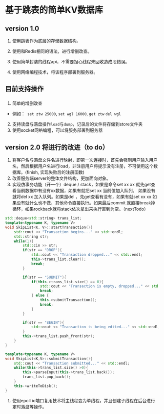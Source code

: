 <!--
 * @Author: zzzzztw
 * @Date: 2023-03-30 18:19:50
 * @LastEditors: Do not edit
 * @LastEditTime: 2023-04-20 19:08:43
 * @FilePath: /SimpleDb/README.md
-->
# 基于跳表的简单KV数据库

## version 1.0
1. 使用跳表作为底层的存储数据结构。

2. 使用和Redis相同的语法，进行增删改查。

3. 使用简单封装的线程api，不需要担心线程未回收造成段错误。

4. 使用网络编程技术，将该程序部署到服务器。

## 目前支持操作
### 
1. 简单的增删改查 
* 例如：``` set ztw 25000```, ```set wgl 16000```, ```get ztw``` ```del wgl``` 
2. 支持读盘与落盘操作```load```与```dump```，记录后的文件将存储到store文件夹
3. 使用socket网络编程，可以将服务部署到服务器

## version 2.0 将进行的改进（to do）
1. 将客户名与落盘文件名进行映射，即第一次连接时，首先会强制用户输入用户名，然后根据用户名进行load，非注册用户将提示没有注册，不可使用这个数据库。(finish, 实现失败后的注册函数)
2. 改善服务端server的整体文件结构，更加面向对象。
3. 实现仿事务功能（开一个）deque / stack，如果是命令set xx xx 就先get查看当前数据中有没有xx数据，如果有就把set xx 当前值加入队列， 如果没有就将del xx 加入队列。如果是del ，先get查看有没有，如果有就set xx xx 如果没有就什么也不做，其他命令直接执行。如果最后commit 就直接break掉循环，如果rockback就将stack依次拿出来执行直到为空。（nextTodo）
```cpp
std::deque<std::string> trans_list;
template<typename K, typename V>
void SkipList<K, V>::startTransaction(){
    std::cout << "Transaction begins..." << std::endl;
    std::string str;
    while(1){
        std::cin >> str;
        if(str == "DROP"){
            std::cout << "Transaction dropped..." << std::endl;
            this->trans_list.clear();
            break;      
        }

        if(str == "SUBMIT"){
            if(this->trans_list.size() == 0){
                std::cout << "Transaction is empty, dropped..." << std::endl;
                break;
            } else {
                this->submitTransaction();
                break;
            }
        }

        if(str == "BEGIN"){
            std::cout << "Transaction is being edited..." << std::endl;
        }
        this->trans_list.push_front(str);
    }
}

template<typename K, typename V>
void SkipList<K,V>::submitTransaction(){
    std::cout << "Transaction submitted..." << std::endl;
    while(this->trans_list.size() >0){
        this->parseInput(this->trans_list.back());
        trans_list.pop_back();
    }
    this->writeToDisk();
}


```
1. 使用epoll io端口复用技术将主线程变为单线程，并且创建子线程在后台进行定时落盘等操作。

